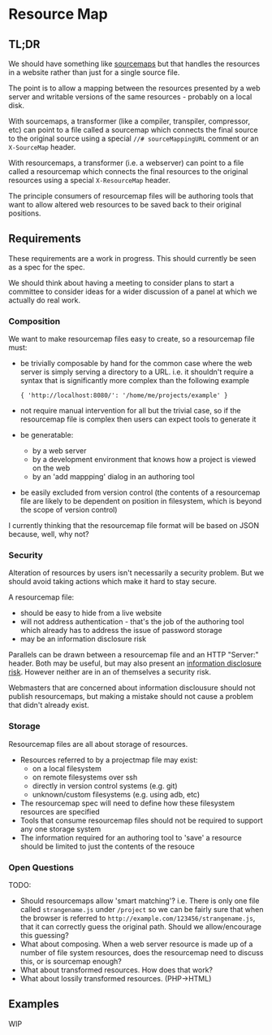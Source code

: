 
# Resource Map

## TL;DR

We should have something like [sourcemaps](SM) but that handles the resources
in a website rather than just for a single source file.

The point is to allow a mapping between the resources presented by a web server
and writable versions of the same resources - probably on a local disk.

With sourcemaps, a transformer (like a compiler, transpiler, compressor, etc)
can point to a file called a sourcemap which connects the final source to the
original source using a special ``//# sourceMappingURL`` comment or an
``X-SourceMap`` header.

With resourcemaps, a transformer (i.e. a webserver) can point to a file called
a resourcemap which connects the final resources to the original resources
using a special ``X-ResourceMap`` header.

The principle consumers of resourcemap files will be authoring tools that want
to allow altered web resources to be saved back to their original positions.

[SM]: https://docs.google.com/document/d/1U1RGAehQwRypUTovF1KRlpiOFze0b-_2gc6fAH0KY0k/edit?hl=en_US&pli=1&pli=1

## Requirements

These requirements are a work in progress. This should currently be seen as a
spec for the spec.

We should think about having a meeting to consider plans to start a committee
to consider ideas for a wider discussion of a panel at which we actually do
real work.

### Composition

We want to make resourcemap files easy to create, so a resourcemap file must:

* be trivially composable by hand for the common case where the web server is
  simply serving a directory to a URL. i.e. it shouldn't require a syntax that
  is significantly more complex than the following example

      { 'http://localhost:8080/': '/home/me/projects/example' }

* not require manual intervention for all but the trivial case, so if the
  resourcemap file is complex then users can expect tools to generate it
* be generatable:
  * by a web server
  * by a development environment that knows how a project is viewed on the web
  * by an 'add mappping' dialog in an authoring tool
* be easily excluded from version control (the contents of a resourcemap file
  are likely to be dependent on position in filesystem, which is beyond the
  scope of version control)

I currently thinking that the resourcemap file format will be based on JSON
because, well, why not?

### Security

Alteration of resources by users isn't necessarily a security problem. But we
should avoid taking actions which make it hard to stay secure.

A resourcemap file:

* should be easy to hide from a live website
* will not address authentication - that's the job of the authoring tool which
  already has to address the issue of password storage
* may be an information disclosure risk

Parallels can be drawn between a resourcemap file and an HTTP "Server:"
header. Both may be useful, but may also present an [information disclosure
risk](IDR). However neither are in an of themselves a security risk.

[IDR]: http://www.petefreitag.com/item/505.cfm

Webmasters that are concerned about information disclousure should not publish
resourcemaps, but making a mistake should not cause a problem that didn't
already exist.

### Storage

Resourcemap files are all about storage of resources.

* Resources referred to by a projectmap file may exist:
  * on a local filesystem
  * on remote filesystems over ssh
  * directly in version control systems (e.g. git)
  * unknown/custom filesystems (e.g. using adb, etc)
* The resourcemap spec will need to define how these filesystem resources are
  specified
* Tools that consume resourcemap files should not be required to support any
  one storage system
* The information required for an authoring tool to 'save' a resource should be
  limited to just the contents of the resouce

### Open Questions

TODO:

* Should resourcemaps allow 'smart matching'? i.e. There is only one file called
  ``strangename.js`` under ``/project`` so we can be fairly sure that when the
  browser is referred to ``http://example.com/123456/strangename.js``, that
  it can correctly guess the original path. Should we allow/encourage this
  guessing?
* What about composing. When a web server resource is made up of a number of
  file system resources, does the resourcemap need to discuss this, or is
  sourcemap enough?
* What about transformed resources. How does that work?
* What about lossily transformed resources. (PHP->HTML)

## Examples

WIP
